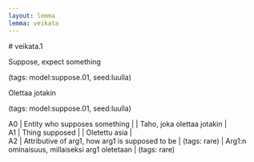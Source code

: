 ```yaml
---
layout: lemma
lemma: veikata
---
```


<div class="sense">
# <span class="sensename">veikata.1</span>

<span class="description">Suppose, expect something</span>

(tags: model:suppose.01, seed:luulla)

<span class="description">Olettaa jotakin</span>

(tags: model:suppose.01, seed:luulla)

A0 | Entity who supposes something |   | Taho, joka olettaa jotakin |  
A1 | Thing supposed |   | Oletettu asia |  
A2 | Attributive of arg1, how arg1 is supposed to be | (tags: rare) | Arg1:n ominaisuus, millaiseksi arg1 oletetaan | (tags: rare)

</div>

